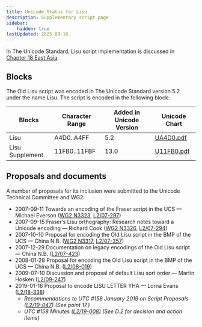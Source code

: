 ```yaml
---
title: Unicode Status for Lisu
description: Supplementary script page
sidebar:
    hidden: true
lastUpdated: 2025-09-16
---
```


In The Unicode Standard, Lisu script implementation is discussed in [Chapter 18 East Asia](http://www.unicode.org/versions/latest/ch18.pdf).

## Blocks

The Old Lisu script was encoded in The Unicode Standard version 5.2 under the name Lisu. The script is encoded in the following block:

| Blocks | Character Range | Added in Unicode Version | Unicode Chart |
| ------ | --------------- | ------------------------ | ------------- |
| Lisu | A4D0..A4FF | 5.2 | [UA4D0.pdf](http://www.unicode.org/charts/PDF/UA4D0.pdf) |
| Lisu Supplement | 11FB0..11FBF | 13.0 | [U11FB0.pdf](http://www.unicode.org/charts/PDF/U11FB0.pdf) |

## Proposals and documents

A number of proposals for its inclusion were submitted to the Unicode Technical Committee and WG2:
- 2007-09-11 Towards an encoding of the Fraser script in the UCS — Michael Everson ([WG2 N3323](https://www.unicode.org/wg2/docs/n3323.pdf), [L2/07-297](http://www.unicode.org/cgi-bin/GetMatchingDocs.pl?L2/07-297))
- 2007-09-15 Fraser’s Lisu orthography: Research notes toward a Unicode encoding — Richard Cook ([WG2 N3326](https://www.unicode.org/wg2/docs/n3326.pdf), [L2/07-294](http://www.unicode.org/cgi-bin/GetMatchingDocs.pl?L2/07-294))
- 2007-10-10 Proposal for encoding the Old Lisu script in the BMP of the UCS — China N.B. ([WG2 N3317](https://www.unicode.org/wg2/docs/n3317.pdf), [L2/07-357](http://www.unicode.org/cgi-bin/GetMatchingDocs.pl?L2/07-357))
- 2007-12-29 Documentation on legacy encodings of the Old Lisu script — China N.B. ([L2/07-423](http://www.unicode.org/cgi-bin/GetMatchingDocs.pl?L2/07-423))
- 2008-01-28 Proposal for encoding the Old Lisu script in the BMP of the UCS — China N.B. ([L2/08-019](http://www.unicode.org/cgi-bin/GetMatchingDocs.pl?L2/08-019))
- 2009-07-10 Discussion and proposal of default Lisu sort order — Martin Hosken ([L2/09-247](http://www.unicode.org/cgi-bin/GetMatchingDocs.pl?L2/09-247))
- 2019-01-16 Proposal to encode LISU LETTER YHA — Lorna Evans ([L2/18-338](http://www.unicode.org/cgi-bin/GetMatchingDocs.pl?L2/18-338))
  - _Recommendations to UTC #158 January 2019 on Script Proposals ([L2/19-047](https://www.unicode.org/L2/L2019/19047-script-adhoc-recs.pdf)) (See point 17.)_
  - _UTC #158 Minutes ([L2/19-008](https://www.unicode.org/L2/L2019/19008.htm)) (See D.2 for decision and action items)_
